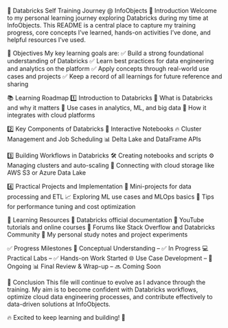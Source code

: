 🚀 Databricks Self Training Journey @ InfoObjects
📌 Introduction
Welcome to my personal learning journey exploring Databricks during my time at InfoObjects. This README is a central place to capture my training progress, core concepts I’ve learned, hands-on activities I’ve done, and helpful resources I’ve used.

🎯 Objectives
My key learning goals are:
✅ Build a strong foundational understanding of Databricks
✅ Learn best practices for data engineering and analytics on the platform
✅ Apply concepts through real-world use cases and projects
✅ Keep a record of all learnings for future reference and sharing

📚 Learning Roadmap
1️⃣ Introduction to Databricks
🔹 What is Databricks and why it matters
🔹 Use cases in analytics, ML, and big data
🔹 How it integrates with cloud platforms

2️⃣ Key Components of Databricks
📝 Interactive Notebooks
🔥 Cluster Management and Job Scheduling
📊 Delta Lake and DataFrame APIs

3️⃣ Building Workflows in Databricks
🛠️ Creating notebooks and scripts
⚙️ Managing clusters and auto-scaling
🔗 Connecting with cloud storage like AWS S3 or Azure Data Lake

4️⃣ Practical Projects and Implementation
🤖 Mini-projects for data processing and ETL
📈 Exploring ML use cases and MLOps basics
🚀 Tips for performance tuning and cost optimization

📌 Learning Resources
📖 Databricks official documentation
🎥 YouTube tutorials and online courses
💬 Forums like Stack Overflow and Databricks Community
📝 My personal study notes and project experiments

✅ Progress Milestones
📘 Conceptual Understanding – ✅ In Progress
💻 Practical Labs – ✅ Hands-on Work Started
🌐 Use Case Development – 🔄 Ongoing
📊 Final Review & Wrap-up – 🔜 Coming Soon

🎉 Conclusion
This file will continue to evolve as I advance through the training. My aim is to become confident with Databricks workflows, optimize cloud data engineering processes, and contribute effectively to data-driven solutions at InfoObjects.

🔥 Excited to keep learning and building! 🚀
